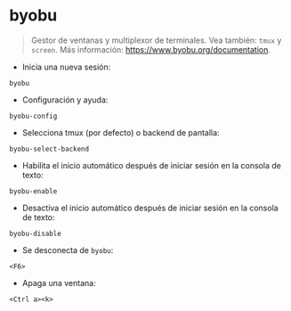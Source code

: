 # byobu

> Gestor de ventanas y multiplexor de terminales.
> Vea también: `tmux` y `screen`.
> Más información: <https://www.byobu.org/documentation>.

- Inicia una nueva sesión:

`byobu`

- Configuración y ayuda:

`byobu-config`

- Selecciona tmux (por defecto) o backend de pantalla:

`byobu-select-backend`

- Habilita el inicio automático después de iniciar sesión en la consola de texto:

`byobu-enable`

- Desactiva el inicio automático después de iniciar sesión en la consola de texto:

`byobu-disable`

- Se desconecta de `byobu`:

`<F6>`

- Apaga una ventana:

`<Ctrl a><k>`
